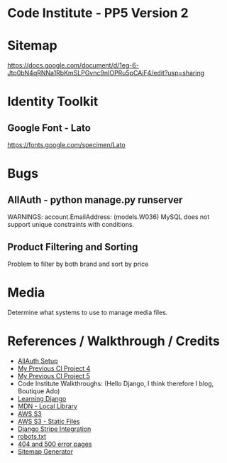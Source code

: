 # Code Institute - PP5 Version 2

# Sitemap
https://docs.google.com/document/d/1eg-6-Jtp0bN4qRNNa1RbKmSLPGvnc9nIOPRu5pCAiF4/edit?usp=sharing

# Identity Toolkit
## Google Font - Lato
https://fonts.google.com/specimen/Lato

# Bugs
## AllAuth - python manage.py runserver
WARNINGS: account.EmailAddress: (models.W036) MySQL does not support unique constraints with conditions.
## Product Filtering and Sorting
Problem to filter by both brand and sort by price

# Media
Determine what systems to use to manage media files.


# References / Walkthrough / Credits
- [AllAuth Setup](https://docs.allauth.org/en/latest/installation/quickstart.html)
- [My Previous CI Project 4](https://github.com/ivankrauseza/ci-project4)
- [My Previous CI Project 5](https://github.com/ivankrauseza/ci-project5)
- Code Institute Walkthroughs: (Hello Django, I think therefore I blog, Boutique Ado)
- [Learning Django](https://www.linkedin.com/learning/learning-django-2/rapidly-create-web-applications)
- [MDN - Local Library](https://developer.mozilla.org/en-US/docs/Learn/Server-side/Django/Tutorial_local_library_website)
- [AWS S3](https://django-storages.readthedocs.io/en/latest/backends/amazon-S3.html)
- [AWS S3 - Static Files](https://testdriven.io/blog/storing-django-static-and-media-files-on-amazon-s3/)
- [Django Stripe Integration](https://testdriven.io/blog/django-stripe-tutorial/)
- [robots.txt](https://learndjango.com/tutorials/add-robotstxt-django-website#:~:text=To%20implement%20a%20robots.,a%20new%20app%20called%20pages%20.&text=Immediately%20add%20it%20to%20your%20INSTALLED_APPS%20setting.&text=Then%20create%20a%20custom%20view,on%20the%20built%2Din%20TemplateView%20.)
- [404 and 500 error pages](https://learndjango.com/tutorials/customizing-django-404-and-500-error-pages)
- [Sitemap Generator](https://www.xml-sitemaps.com/)